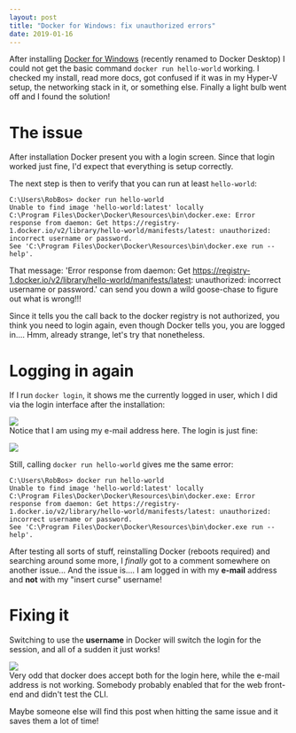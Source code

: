```yaml
---
layout: post
title: "Docker for Windows: fix unauthorized errors"
date: 2019-01-16
---
```


After installing [Docker for Windows](https://docs.docker.com/docker-for-windows/) (recently renamed to Docker Desktop) I could not get the basic command `docker run hello-world` working. I checked my install, read more docs, got confused if it was in my Hyper-V setup, the networking stack in it, or something else. Finally a light bulb went off and I found the solution! 

# The issue

After installation Docker present you with a login screen.
Since that login worked just fine, I'd expect that everything is setup correctly.

The next step is then to verify that you can run at least `hello-world`:

```
C:\Users\RobBos> docker run hello-world
Unable to find image 'hello-world:latest' locally
C:\Program Files\Docker\Docker\Resources\bin\docker.exe: Error response from daemon: Get https://registry-1.docker.io/v2/library/hello-world/manifests/latest: unauthorized: incorrect username or password.
See 'C:\Program Files\Docker\Docker\Resources\bin\docker.exe run --help'.
```

That message: 'Error response from daemon: Get https://registry-1.docker.io/v2/library/hello-world/manifests/latest: unauthorized: incorrect username or password.' can send you down a wild goose-chase to figure out what is wrong!!!

Since it tells you the call back to the docker registry is not authorized, you think you need to login again, even though Docker tells you, you are logged in.... Hmm, already strange, let's try that nonetheless.

# Logging in again
If I run `docker login`, it shows me the currently logged in user, which I did via the login interface after the installation:  

![](/images/2019_01_16_Docker_For_Windows_Login.png)  
Notice that I am using my e-mail address here. The login is just fine:  

![](/images/2019_01_16_Docker_for_Windows_Email_Logged_In.png)

Still, calling `docker run hello-world` gives me the same error:

<!-- markdown-link-check-disable -->
```
C:\Users\RobBos> docker run hello-world
Unable to find image 'hello-world:latest' locally
C:\Program Files\Docker\Docker\Resources\bin\docker.exe: Error response from daemon: Get https://registry-1.docker.io/v2/library/hello-world/manifests/latest: unauthorized: incorrect username or password.
See 'C:\Program Files\Docker\Docker\Resources\bin\docker.exe run --help'.
```
<!-- markdown-link-check-enable -->

After testing all sorts of stuff, reinstalling Docker (reboots required) and searching around some more, I *finally* got to a comment somewhere on another issue... And the issue is.... I am logged in with my **e-mail** address and **not** with my "insert curse" username! 

# Fixing it
Switching to use the **username** in Docker will switch the login for the session, and all of a sudden it just works!

![](/images/2019_01_16_Docker_for_windows_logged_in_user.png)  
Very odd that docker does accept both for the login here, while the e-mail address is not working. Somebody probably enabled that for the web front-end and didn't test the CLI.

Maybe someone else will find this post when hitting the same issue and it saves them a lot of time!  
